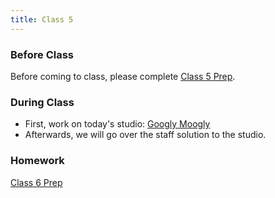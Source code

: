 ```yaml
---
title: Class 5
---
```


### Before Class
Before coming to class, please complete [Class 5 Prep](../class5-prep).

### During Class
* First, work on today's studio: [Googly Moogly](../studios/googly-moogly)
* Afterwards, we will go over the staff solution to the studio.

### Homework
[Class 6 Prep](../class6-prep)
